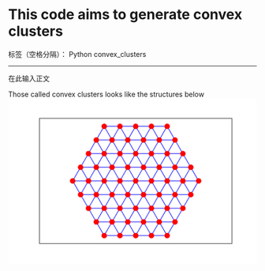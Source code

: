 # This code aims to generate convex clusters 

标签（空格分隔）： Python convex_clusters

---

在此输入正文

Those called convex clusters looks like the structures below
![此处输入图片的描述][1]


  [1]: ./61_1.png
